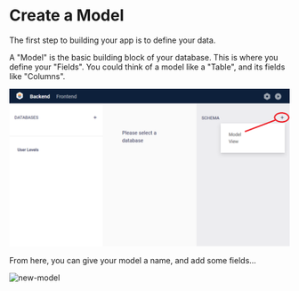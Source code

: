 # Create a Model

The first step to building your app is to define your data.

A "Model" is the basic building block of your database. This is where you define your "Fields". You could think of a model like a "Table", and its fields like "Columns".

![new-model](../../.gitbook/assets/new-model.png)

From here, you can give your model a name, and add some fields...

![new-model](https://github.com/Budibase/docs/tree/8aa14e758366edfe2c0585e41610ab8c338b1a60/assets/user-guide/new-model-dialog.png)

